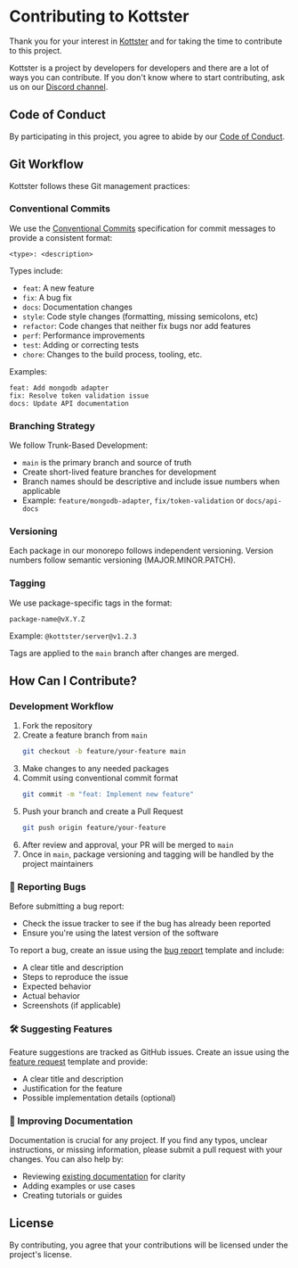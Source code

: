 # Contributing to Kottster

Thank you for your interest in [Kottster](https://kottster.app/) and for taking the time to contribute to this project. 

Kottster is a project by developers for developers and there are a lot of ways you can contribute. If you don't know where to start contributing, ask us on our [Discord channel](https://discord.com/invite/Qce9uUqK98).

## Code of Conduct

By participating in this project, you agree to abide by our [Code of Conduct](CODE_OF_CONDUCT.md).

## Git Workflow

Kottster follows these Git management practices:

### Conventional Commits

We use the [Conventional Commits](https://www.conventionalcommits.org/en/v1.0.0/) specification for commit messages to provide a consistent format:

```
<type>: <description>
```

Types include:
- `feat`: A new feature
- `fix`: A bug fix
- `docs`: Documentation changes
- `style`: Code style changes (formatting, missing semicolons, etc)
- `refactor`: Code changes that neither fix bugs nor add features
- `perf`: Performance improvements
- `test`: Adding or correcting tests
- `chore`: Changes to the build process, tooling, etc.

Examples:
```
feat: Add mongodb adapter
fix: Resolve token validation issue
docs: Update API documentation
```

### Branching Strategy

We follow Trunk-Based Development:
- `main` is the primary branch and source of truth
- Create short-lived feature branches for development
- Branch names should be descriptive and include issue numbers when applicable
- Example: `feature/mongodb-adapter`, `fix/token-validation` or `docs/api-docs`

### Versioning

Each package in our monorepo follows independent versioning. Version numbers follow semantic versioning (MAJOR.MINOR.PATCH).

### Tagging

We use package-specific tags in the format:
```
package-name@vX.Y.Z
```

Example: `@kottster/server@v1.2.3`

Tags are applied to the `main` branch after changes are merged.

## How Can I Contribute?

### Development Workflow

1. Fork the repository
2. Create a feature branch from `main` 
   ```bash
   git checkout -b feature/your-feature main
   ```
3. Make changes to any needed packages
4. Commit using conventional commit format
   ```bash
   git commit -m "feat: Implement new feature"
   ```
5. Push your branch and create a Pull Request
   ```bash
   git push origin feature/your-feature
   ```
6. After review and approval, your PR will be merged to `main`
7. Once in `main`, package versioning and tagging will be handled by the project maintainers

### 🐛 Reporting Bugs

Before submitting a bug report:

- Check the issue tracker to see if the bug has already been reported
- Ensure you're using the latest version of the software

To report a bug, create an issue using the [bug report](https://github.com/kottster/kottster/issues/new?template=bug_report.md) template and include:
- A clear title and description
- Steps to reproduce the issue
- Expected behavior
- Actual behavior
- Screenshots (if applicable)

### 🛠 Suggesting Features

Feature suggestions are tracked as GitHub issues. Create an issue using the [feature request](https://github.com/kottster/kottster/issues/new?template=feature_request.md) template and provide:
- A clear title and description
- Justification for the feature
- Possible implementation details (optional)

### 📖 Improving Documentation

Documentation is crucial for any project. If you find any typos, unclear instructions, or missing information, please submit a pull request with your changes.
You can also help by:
- Reviewing [existing documentation](https://kottster.app/docs/) for clarity
- Adding examples or use cases
- Creating tutorials or guides

## License

By contributing, you agree that your contributions will be licensed under the project's license.
